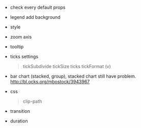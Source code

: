 - check every default props
- legend add background
- style
- zoom axis
- tooltip


- ticks settings
  > tickSubdivide
  > tickSize
  > ticks
  > tickFormat (v)

- bar chart (stacked, group), stacked chart still have problem. http://bl.ocks.org/mbostock/3943967


- css
  > clip-path

- transition
- duration
